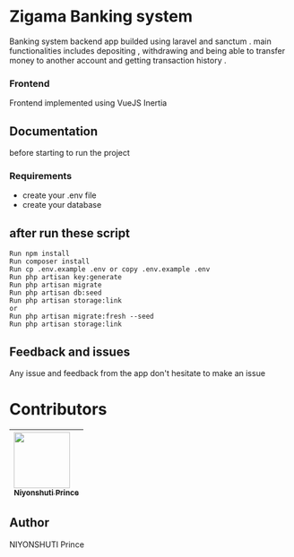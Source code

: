 # Zigama Banking system

Banking system backend app builded using laravel and sanctum .
main functionalities includes depositing , withdrawing and being able to transfer money to another account and getting transaction history .

### Frontend 

Frontend implemented using VueJS Inertia

## Documentation

before starting to run the project

### Requirements

-   create your .env file
-   create your database

## after run these script

    Run npm install
    Run composer install
    Run cp .env.example .env or copy .env.example .env
    Run php artisan key:generate
    Run php artisan migrate
    Run php artisan db:seed
    Run php artisan storage:link
    or
    Run php artisan migrate:fresh --seed
    Run php artisan storage:link


## Feedback and issues

Any issue and feedback from the app don't hesitate to make an issue

# Contributors

| [<img src="https://github.com/PrinceNiyonshuti.png" width="100px;"><br><sub><b>Niyonshuti Prince</b></sub>](https://github.com/PrinceNiyonshuti) |
| :------------------------------------------------------------------------------------------------------------------------ |

## Author

NIYONSHUTI Prince
